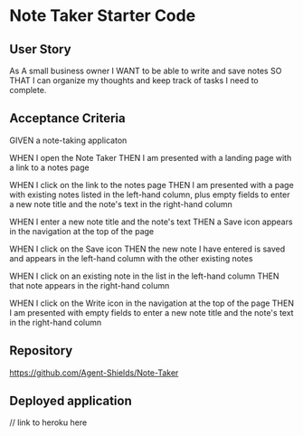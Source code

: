 # Note Taker Starter Code

## User Story
As A small business owner
I WANT to be able to write and save notes
SO THAT I can organize my thoughts and keep track of tasks I need to complete.

## Acceptance Criteria
GIVEN a note-taking applicaton

WHEN I open the Note Taker
THEN I am presented with a landing page with a link to a notes page

WHEN I click on the link to the notes page
THEN I am presented with a page with existing notes listed in the left-hand column, plus empty fields to enter a new note title and the note's text in the right-hand column

WHEN I enter a new note title and the note's text
THEN a Save icon appears in the navigation at the top of the page

WHEN I click on the Save icon
THEN the new note I have entered is saved and appears in the left-hand column with the other existing notes

WHEN I click on an existing note in the list in the left-hand column
THEN that note appears in the right-hand column

WHEN I click on the Write icon in the navigation at the top of the page
THEN I am presented with empty fields to enter a new note title and the note's text in the right-hand column

## Repository
https://github.com/Agent-Shields/Note-Taker

## Deployed application
// link to heroku here



